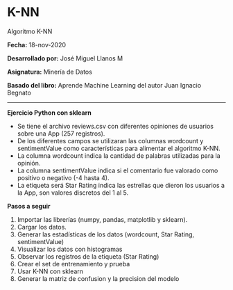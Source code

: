 # K-NN
Algoritmo K-NN


**Fecha:** 18-nov-2020

**Desarrollado por:** José Miguel Llanos M

**Asignatura:** Minería de Datos

**Basado del libro:** Aprende Machine Learning del autor Juan Ignacio Begnato

----------------------------------------

**Ejercicio Python con sklearn**

* Se tiene el archivo reviews.csv con diferentes opiniones de usuarios sobre una App (257 registros). 
* De los diferentes campos se utilizaran las columnas wordcount y sentimentValue como características para alimentar el algoritmo K-NN.
* La columna wordcount indica la cantidad de palabras utilizadas para la opinión.
* La columna sentimentValue indica si el comentario fue valorado como positivo o negativo (-4 hasta 4).
* La etiqueta será Star Rating indica las estrellas que dieron los usuarios a la App, son valores discretos del 1 al 5.

**Pasos a seguir**

1. Importar las librerías (numpy, pandas, matplotlib y sklearn).
2. Cargar los datos.
3. Generar las estadísticas de los datos (wordcount, Star Rating, sentimentValue)
4. Visualizar los datos con histogramas
5. Observar los registros de la etiqueta (Star Rating)
6. Crear el set de entrenamiento y prueba
7. Usar K-NN con sklearn
8. Generar la matriz de confusion y la precision del modelo

